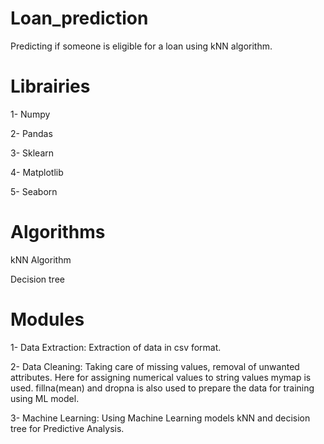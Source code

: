 # Loan_prediction
Predicting if someone is eligible for a loan using kNN algorithm.
# Librairies

1- Numpy

2- Pandas

3- Sklearn

4- Matplotlib

5- Seaborn

# Algorithms
kNN Algorithm

Decision tree

# Modules
1- Data Extraction: Extraction of data in csv format.

2- Data Cleaning: Taking care of missing values, removal of unwanted attributes. Here for assigning numerical values to string values mymap is used. fillna(mean) and dropna is also used to prepare the data for training using ML model.

3- Machine Learning: Using Machine Learning models kNN and decision tree for Predictive Analysis.
